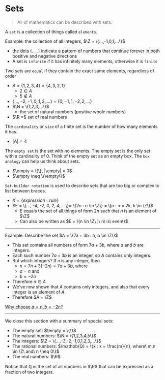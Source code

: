 # Sets

> All of mathematics can be described with sets.

A `set` is a collection of things called `elements`.

Example: the collection of all integers, $\Z = \{...,-1,0,1,...\}$

- the dots (`...`) indicate a pattern of numbers that continue forever in both positive and negative directions
- A set is `infinite` if it has infinitely many elements, otherwise it is `finite`

Two sets are `equal` if they contain the exact same elements, regardless of order

- $A = \{1,2,3,4\} = \{4,3,2,1\}$
  - $2 \in A$
  - $5 \notin A$
- $\{...,-2,-1,0,1,2,...\} = \{0,-1,1,-2,2,...\}$
- $\N = \{1,2,3,...\}$
  - the set of natural numbers (positive whole numbers)
- $\R =$ set of real numbers

The `cardinality` or `size` of a finite set is the number of how many elements it has.

- $|A| = 4$

The `empty set` is the set with no elements. The empty set is the only set with a cardinality of 0. Think of the empty set as an empty box. The `box analogy` can help us think about sets.

- $\empty = \{\}, |\empty| = 0$
- $\empty \neq \{\empty\}$

`Set-builder notation` is used to describe sets that are too big or complex to list between braces.

- $X = \{expression : rule\}$
- $E = \{..., -4, -2, 0, 2, 4, ...\}= \{2n : n \in \Z\} = \{n : n = 2k, k \in \Z\}$
  - $E$ equals the set of all things of form $2n$ such that $n$ is an element of $\Z$
  - Can also be written as $E = \{n \in \Z\ |\ n\ is\ even\}$

---

Example: Describe the set $A = \{7a + 3b : a, b \in \Z\}$

- This set contains all numbers of form $7a + 3b$, where $a$ and $b$ are integers.
- Each such number $7a + 3b$ is an integer, so $A$ contains only integers.
- But which integers? If $n$ is any integer, then
    - $n = 7n + 3(-2n) = 7a + 3b$, where
    - $a = n$ and
    - $b = -2n$
- Therefore $n \in A$
- We've now shown that $A$ contains only integers, and also that every integer is an element of $A$.
- Therefore $A = \Z$

[Why choose $a = n, b = -2n$?](https://math.stackexchange.com/questions/3739448/describe-the-set-a-7a-3b-a-b-in-mathbbz)

---

We close this section with a summary of special sets:

- The empty set: $\empty = \{\}$
- The natural numbers: $\N = \{1,2,3,4,5\}$
- The integers: $\Z = \{...,-3,-2,-1,0,1,2,3,...\}$
- The rational numbers: $\mathbb{Q} = \{x : x = \frac{m}{n}, where\ m,n \in \Z\ and\ n \neq 0\}$
- The real numbers: $\R$

Notice that $\mathbb{Q}$ is the set of all numbers in $\R$ that can be expressed as a fraction of two integers.
